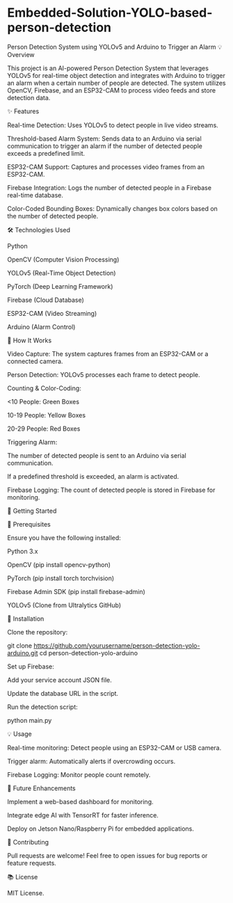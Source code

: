 # Embedded-Solution-YOLO-based-person-detection
 Person Detection System using YOLOv5 and Arduino to Trigger an Alarm
💡 Overview

This project is an AI-powered Person Detection System that leverages YOLOv5 for real-time object detection and integrates with Arduino to trigger an alarm when a certain number of people are detected. The system utilizes OpenCV, Firebase, and an ESP32-CAM to process video feeds and store detection data.

✨ Features

Real-time Detection: Uses YOLOv5 to detect people in live video streams.

Threshold-based Alarm System: Sends data to an Arduino via serial communication to trigger an alarm if the number of detected people exceeds a predefined limit.

ESP32-CAM Support: Captures and processes video frames from an ESP32-CAM.

Firebase Integration: Logs the number of detected people in a Firebase real-time database.

Color-Coded Bounding Boxes: Dynamically changes box colors based on the number of detected people.

🛠️ Technologies Used

Python

OpenCV (Computer Vision Processing)

YOLOv5 (Real-Time Object Detection)

PyTorch (Deep Learning Framework)

Firebase (Cloud Database)

ESP32-CAM (Video Streaming)

Arduino (Alarm Control)

📌 How It Works

Video Capture: The system captures frames from an ESP32-CAM or a connected camera.

Person Detection: YOLOv5 processes each frame to detect people.

Counting & Color-Coding:

<10 People: Green Boxes

10-19 People: Yellow Boxes

20-29 People: Red Boxes

Triggering Alarm:

The number of detected people is sent to an Arduino via serial communication.

If a predefined threshold is exceeded, an alarm is activated.

Firebase Logging: The count of detected people is stored in Firebase for monitoring.

🚀 Getting Started

🔧 Prerequisites

Ensure you have the following installed:

Python 3.x

OpenCV (pip install opencv-python)

PyTorch (pip install torch torchvision)

Firebase Admin SDK (pip install firebase-admin)

YOLOv5 (Clone from Ultralytics GitHub)

🔧 Installation

Clone the repository:

git clone https://github.com/yourusername/person-detection-yolo-arduino.git
cd person-detection-yolo-arduino

Set up Firebase:

Add your service account JSON file.

Update the database URL in the script.

Run the detection script:

python main.py

💡 Usage

Real-time monitoring: Detect people using an ESP32-CAM or USB camera.

Trigger alarm: Automatically alerts if overcrowding occurs.

Firebase Logging: Monitor people count remotely.

📅 Future Enhancements

Implement a web-based dashboard for monitoring.

Integrate edge AI with TensorRT for faster inference.

Deploy on Jetson Nano/Raspberry Pi for embedded applications.

💪 Contributing

Pull requests are welcome! Feel free to open issues for bug reports or feature requests.

📚 License

MIT License.
